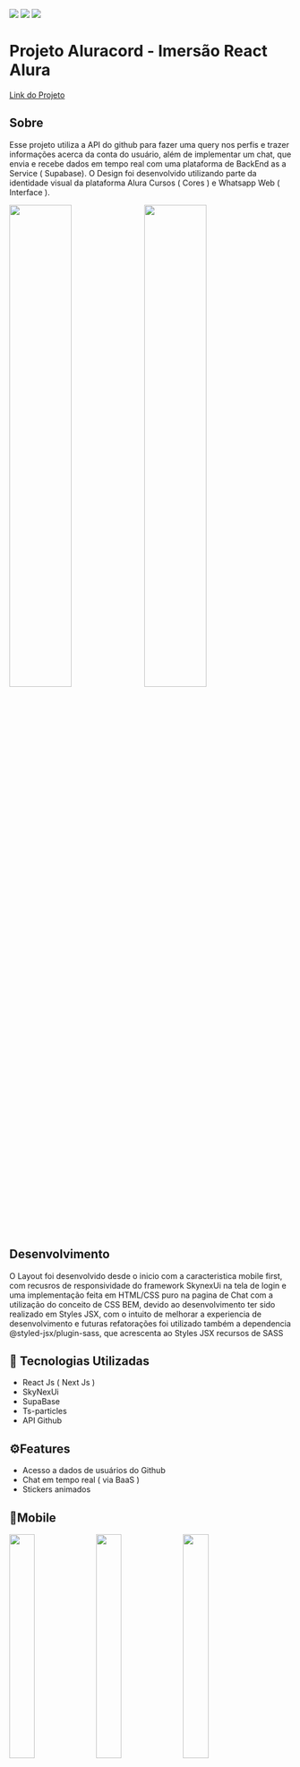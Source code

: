 <p>
<img src="https://img.shields.io/static/v1?label=React&message=v.17.0.2&color=61DAFB&style=for-the-badge&logo=react"/>
<img src="https://img.shields.io/static/v1?label=Sass&message=v.1.49.0&color=61DAFB&style=for-the-badge&logo=sass"/>
<img src="https://img.shields.io/static/v1?label=Supabase-Js&message=v.1.29.4&color=2EB086&style=for-the-badge&logo=supabase"/>
</p>

# Projeto Aluracord - Imersão React Alura

<a href="https://imersao-alura-react-c80bkgo5b-wesleyferreira97.vercel.app/">Link do Projeto</a>

## Sobre
Esse projeto utiliza a API do github para fazer uma query nos perfis e trazer informações acerca da conta do usuário, além de implementar um chat, que envia e recebe dados em tempo real com uma plataforma de BackEnd as a Service ( Supabase). O Design foi desenvolvido utilizando parte da identidade visual da plataforma Alura Cursos ( Cores ) e Whatsapp Web ( Interface ).

<p>
<img src="https://user-images.githubusercontent.com/7539166/151861255-73685dc4-d93b-4bbb-aec1-141b9fc3966a.png" width="47%">
<img src="https://user-images.githubusercontent.com/7539166/151861439-c968880c-35a3-48ff-8e1c-a8b84d5ac3c6.png" width="47%">
</p>

## Desenvolvimento 
O Layout foi desenvolvido desde o inicio com a caracteristica mobile first, com recusros de responsividade do framework SkynexUi na tela de login e uma implementação feita em HTML/CSS puro na pagina de Chat com a utilização do conceito de CSS BEM, devido ao desenvolvimento ter sido realizado em Styles JSX, com o intuito de melhorar a experiencia de desenvolvimento e futuras refatorações foi utilizado também a dependencia @styled-jsx/plugin-sass, que acrescenta ao Styles JSX recursos de SASS

## 📲 Tecnologias Utilizadas 
- React Js ( Next Js )
- SkyNexUi 
- SupaBase
- Ts-particles
- API Github

## ⚙️Features
- Acesso a dados de usuários do Github
- Chat em tempo real ( via BaaS ) 
- Stickers animados 

## 📲Mobile
<p >
<img src="https://user-images.githubusercontent.com/7539166/151867825-67f21ae1-5546-493b-9a4d-f0960ee54db7.png" width="30%" height="400px">
<img src="https://user-images.githubusercontent.com/7539166/151868022-30dfdcca-6542-4350-9688-56950a501235.png" width="30%" height="400px">
<img src="https://user-images.githubusercontent.com/7539166/151868197-f2a0f65f-e4a7-4d37-b21a-e1f9803a6e3a.png" width="30%" height="400px">
</p>






